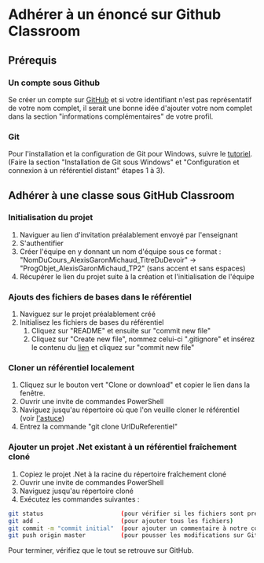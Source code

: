 # Adhérer à un énoncé sur Github Classroom

## Prérequis

### Un compte sous Github

Se créer un compte sur [GitHub](https://github.com/) et si votre identifiant n'est pas représentatif de votre nom complet, il serait une bonne idée d'ajouter votre nom complet dans la section "informations complémentaires" de votre profil.

### Git

Pour l'installation et la configuration de Git pour Windows, suivre le [tutoriel](https://astuces-informatique.com/comment-installer-utiliser-git-sous-windows/). (Faire la section "Installation de Git sous Windows" et "Configuration et connexion à un référentiel distant" étapes 1 à 3).

## Adhérer à une classe sous GitHub Classroom

### Initialisation du projet

1. Naviguer au lien d'invitation préalablement envoyé par l'enseignant
2. S'authentifier
3. Créer l'équipe en y donnant un nom d'équipe sous ce format : "NomDuCours_AlexisGaronMichaud_TitreDuDevoir" -> "ProgObjet_AlexisGaronMichaud_TP2" (sans accent et sans espaces)
4. Récupérer le lien du projet suite à la création et l'initialisation de l'équipe

### Ajouts des fichiers de bases dans le référentiel

1. Naviguez sur le projet préalablement créé
2. Initialisez les fichiers de bases du référentiel
   1. Cliquez sur "README" et ensuite sur "commit new file"
   2. Cliquez sur "Create new file", nommez celui-ci ".gitignore" et insérez le contenu du [lien](https://github.com/github/gitignore/blob/master/VisualStudio.gitignore) et cliquez sur "commit new file"

### Cloner un référentiel localement

1. Cliquez sur le bouton vert "Clone or download" et copier le lien dans la fenêtre.
2. Ouvrir une invite de commandes PowerShell
3. Naviguez jusqu'au répertoire où que l'on veuille cloner le référentiel (voir [l'astuce](https://www.addictivetips.com/windows-tips/open-powershell-in-a-specific-location/))
4. Entrez la commande "git clone UrlDuReferentiel"

### Ajouter un projet .Net existant à un référentiel fraîchement cloné

1. Copiez le projet .Net à la racine du répertoire fraîchement cloné
2. Ouvrir une invite de commandes PowerShell
3. Naviguez jusqu'au répertoire cloné
4. Exécutez les commandes suivantes :

```sh
git status                      (pour vérifier si les fichiers sont présents)
git add .                       (pour ajouter tous les fichiers)
git commit -m "commit initial"  (pour ajouter un commentaire à notre commit)
git push origin master          (pour pousser les modifications sur GitHub)
```

Pour terminer, vérifiez que le tout se retrouve sur GitHub.
